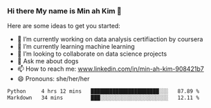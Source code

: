 ### Hi there My name is Min ah Kim 👋

Here are some ideas to get you started:

- 🔭 I’m currently working on data analysis certifiaction by coursera
- 🌱 I’m currently learning machine learning
- 👯 I’m looking to collaborate on data science projects
- 💬 Ask me about dogs
- 📫 How to reach me: www.linkedin.com/in/min-ah-kim-908421b7
- 😄 Pronouns: she/her/her

<!--START_SECTION:waka-->

```txt
Python     4 hrs 12 mins   ██████████████████████░░░   87.89 %
Markdown   34 mins         ███░░░░░░░░░░░░░░░░░░░░░░   12.11 %
```

<!--END_SECTION:waka-->
